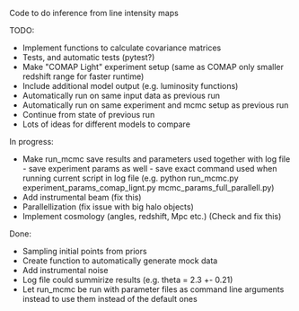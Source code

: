 Code to do inference from line intensity maps

TODO:
- Implement functions to calculate covariance matrices
- Tests, and automatic tests (pytest?)
- Make "COMAP Light" experiment setup (same as COMAP only smaller redshift range for faster runtime)
- Include additional model output (e.g. luminosity functions)
- Automatically run on same input data as previous run
- Automatically run on same experiment and mcmc setup as previous run
- Continue from state of previous run
- Lots of ideas for different models to compare

In progress: 
- Make run_mcmc save results and parameters used together with 
log file
      - save experiment params as well
      - save exact command used when running current script in log file (e.g. python run_mcmc.py experiment_params_comap_lignt.py mcmc_params_full_parallell.py)
- Add instrumental beam (fix this)
- Parallellization (fix issue with big halo objects)
- Implement cosmology (angles, redshift, Mpc etc.) (Check and fix this)

Done:
- Sampling initial points from priors
- Create function to automatically generate mock data
- Add instrumental noise
- Log file could summirize results (e.g. theta = 2.3 +- 0.21)
- Let run_mcmc be run with parameter files as command line arguments instead to use them instead of the default ones
